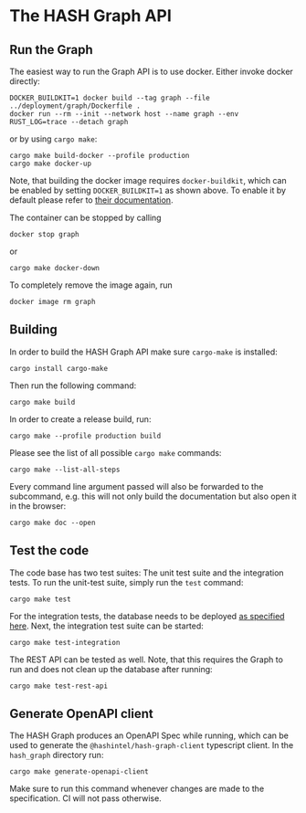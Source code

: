 # The HASH Graph API

## Run the Graph

The easiest way to run the Graph API is to use docker. Either invoke docker directly:

```shell
DOCKER_BUILDKIT=1 docker build --tag graph --file ../deployment/graph/Dockerfile .
docker run --rm --init --network host --name graph --env RUST_LOG=trace --detach graph
```

or by using `cargo make`:

```shell
cargo make build-docker --profile production
cargo make docker-up
```

Note, that building the docker image requires `docker-buildkit`, which can be enabled by setting `DOCKER_BUILDKIT=1` as shown above. To enable it by default please refer to [their documentation](https://docs.docker.com/develop/develop-images/build_enhancements/#to-enable-buildkit-builds).

The container can be stopped by calling

```shell
docker stop graph
```

or

```shell
cargo make docker-down
```

To completely remove the image again, run

```shell
docker image rm graph
```

## Building

In order to build the HASH Graph API make sure `cargo-make` is installed:

```shell
cargo install cargo-make
```

Then run the following command:

```shell
cargo make build
```

In order to create a release build, run:

```shell
cargo make --profile production build
```

Please see the list of all possible `cargo make` commands:

```shell
cargo make --list-all-steps
```

Every command line argument passed will also be forwarded to the subcommand, e.g. this will not only build the documentation but also open it in the browser:

```shell
cargo make doc --open
```

## Test the code

The code base has two test suites: The unit test suite and the integration tests. To run the unit-test suite, simply run the `test` command:

```shell
cargo make test
```

For the integration tests, the database needs to be deployed [as specified here](../README.md#running-the-database). Next, the integration test suite can be started:

```shell
cargo make test-integration
```

The REST API can be tested as well. Note, that this requires the Graph to run and does not clean up the database after running:

```shell
cargo make test-rest-api
```

## Generate OpenAPI client

The HASH Graph produces an OpenAPI Spec while running, which can be used to generate the `@hashintel/hash-graph-client` typescript client. In the `hash_graph` directory run:

```shell
cargo make generate-openapi-client
```

Make sure to run this command whenever changes are made to the specification. CI will not pass otherwise.
